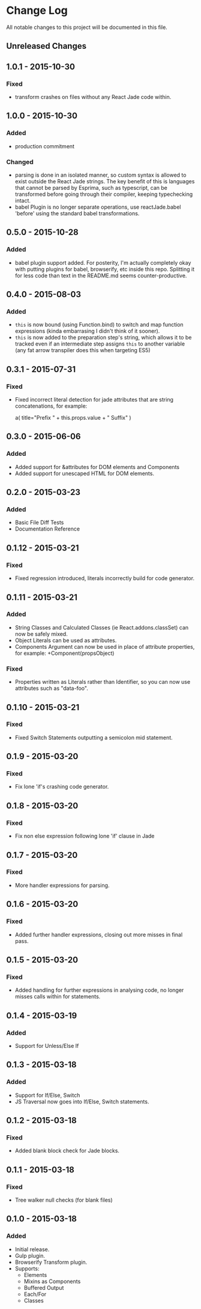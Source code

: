 # Change Log

All notable changes to this project will be documented in this file.

## Unreleased Changes

## 1.0.1 - 2015-10-30
### Fixed
- transform crashes on files without any React Jade code within.

## 1.0.0 - 2015-10-30
### Added
- production commitment

### Changed
- parsing is done in an isolated manner, so custom syntax is allowed to exist
  outside the React Jade strings. The key benefit of this is languages that
  cannot be parsed by Esprima, such as typescript, can be transformed before
  going through their compiler, keeping typechecking intact.
- babel Plugin is no longer separate operations, use reactJade.babel 'before'
  using the standard babel transformations.

## 0.5.0 - 2015-10-28
### Added
- babel plugin support added. For posterity, I'm actually completely okay with
  putting plugins for babel, browserify, etc inside this repo. Splitting it
  for less code than text in the README.md seems counter-productive.

## 0.4.0 - 2015-08-03
### Added
- `this` is now bound (using Function.bind) to switch and map function
  expressions (kinda embarrasing I didn't think of it sooner).
- `this` is now added to the preparation step's string, which allows it to be
  tracked even if an intermediate step assigns `this` to another variable (any
  fat arrow transpiler does this when targeting ES5)

## 0.3.1 - 2015-07-31
### Fixed
- Fixed incorrect literal detection for jade attributes that are string
  concatenations, for example:

  a(
    title="Prefix " + this.props.value + " Suffix"
  )

## 0.3.0 - 2015-06-06
### Added
- Added support for &attributes for DOM elements and Components
- Added support for unescaped HTML for DOM elements.

## 0.2.0 - 2015-03-23
### Added
- Basic File Diff Tests
- Documentation Reference

## 0.1.12 - 2015-03-21
### Fixed
- Fixed regression introduced, literals incorrectly build for code generator.

## 0.1.11 - 2015-03-21
### Added
- String Classes and Calculated Classes (ie React.addons.classSet) can now
  be safely mixed.
- Object Literals can be used as attributes.
- Components Argument can now be used in place of attribute properties, for
  example: +Component(propsObject)

### Fixed
- Properties written as Literals rather than Identifier, so you can now use
  attributes such as "data-foo".

## 0.1.10 - 2015-03-21
### Fixed
- Fixed Switch Statements outputting a semicolon mid statement.

## 0.1.9 - 2015-03-20
### Fixed
- Fix lone 'if's crashing code generator.

## 0.1.8 - 2015-03-20
### Fixed
- Fix non else expression following lone 'if' clause in Jade

## 0.1.7 - 2015-03-20
### Fixed
- More handler expressions for parsing.

## 0.1.6 - 2015-03-20
### Fixed
- Added further handler expressions, closing out more misses in final pass.

## 0.1.5 - 2015-03-20
### Fixed
- Added handling for further expressions in analysing code, no longer misses
  calls within for statements.

## 0.1.4 - 2015-03-19
### Added
- Support for Unless/Else If

## 0.1.3 - 2015-03-18
### Added
- Support for If/Else, Switch
- JS Traversal now goes into If/Else, Switch statements.

## 0.1.2 - 2015-03-18
### Fixed
- Added blank block check for Jade blocks.

## 0.1.1 - 2015-03-18
### Fixed
- Tree walker null checks (for blank files)

## 0.1.0 - 2015-03-18
### Added
- Initial release.
- Gulp plugin.
- Browserify Transform plugin.
- Supports:
  - Elements
  - Mixins as Components
  - Buffered Output
  - Each/For
  - Classes
